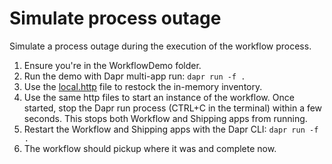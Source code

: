 # Simulate process outage

Simulate a process outage during the execution of the workflow process.

1. Ensure you're in the WorkflowDemo folder.
2. Run the demo with Dapr multi-app run:
  `dapr run -f .`
3. Use the [local.http](../../WorkflowDemo/local.http) file to restock the in-memory inventory.
4. Use the same http files to start an instance of the workflow. Once started, stop the Dapr run process (CTRL+C in the terminal) within a few seconds. This stops both Workflow and Shipping apps from running.
5. Restart the Workflow and Shipping apps with the Dapr CLI: `dapr run -f .`
6. The workflow should pickup where it was and complete now.